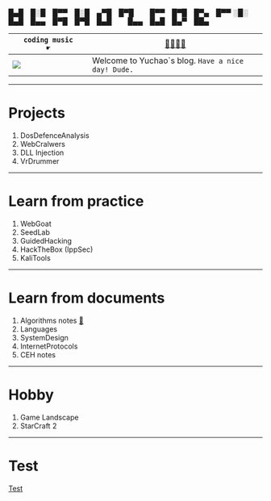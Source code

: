 █▄█ █░█ █▀▀ █░█ ▄▀█ █▀█   █▀▀ █▀█ █▀▄ █▀▀
░█░ █▄█ █▄▄ █▀█ █▀█ █▄█   █▄▄ █▄█ █▄▀ ██▄
 
 `coding music       ☛` | <a href="https://www.youtube.com/watch?v=QyzK21nx70o" target="_blank">🎷🎸🎺🎻</a>
------------ | -------------
![](https://github.com/YuchaoZheng88/YuchaoZheng88.github.io/blob/main/resources/head.png?raw=true) | Welcome to Yuchao\`s blog.   `Have a nice day! Dude.`

---
# Projects
  1. DosDefenceAnalysis
  1. WebCralwers
  1. DLL Injection
  1. VrDrummer
  
---
# Learn from practice
  1. WebGoat
  1. SeedLab
  1. GuidedHacking
  1. HackTheBox (IppSec)
  1. KaliTools

---
# Learn from documents
  1. Algorithms notes [👊](Algorithms/0.md)
  1. Languages
  1. SystemDesign
  1. InternetProtocols
  1. CEH notes

---
# Hobby
  1. Game Landscape
  1. StarCraft 2

---
# Test
[Test](Tests/0.md)
